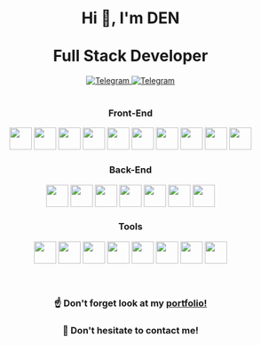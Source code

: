 <div id="header" align="center" >
	<h1>Hi 👋, I'm DEN <br><br>Full Stack Developer</h1>
</div>


<div id="socials" align="center">
    <a href="https://t.me/nik1839">
        <img src="https://img.shields.io/badge/Telegram-blue?style=for-the-badge&logo=telegram&logoColor=white" alt="Telegram"/>
    </a>
    <a href="mailto:den.fstack@ya.ru">
		<img src="https://img.shields.io/badge/Email-blue?style=for-the-badge&logo=gmail&logoColor=white" alt="Telegram"/>
	</a>
</div><br>


<div align="center">
    <h3>Front-End</h3>
    <img src="https://cdn.jsdelivr.net/gh/devicons/devicon/icons/html5/html5-original.svg" width="40" height="40" />
    <img src="https://cdn.jsdelivr.net/gh/devicons/devicon/icons/css3/css3-original.svg" width="40" height="40" />
    <img src="https://cdn.jsdelivr.net/gh/devicons/devicon/icons/sass/sass-original.svg" width="40" height="40" />
    <img src="https://cdn.jsdelivr.net/gh/devicons/devicon/icons/javascript/javascript-original.svg" width="40" height="40" />
    <img src="https://cdn.jsdelivr.net/gh/devicons/devicon/icons/typescript/typescript-original.svg" width="40" height="40" />
    <img src="https://cdn.jsdelivr.net/gh/devicons/devicon/icons/react/react-original.svg" width="40" height="40" />
    <img src="https://cdn.jsdelivr.net/gh/devicons/devicon/icons/redux/redux-original.svg" width="40" height="40" />
    <img src="https://cdn.jsdelivr.net/gh/devicons/devicon/icons/nextjs/nextjs-original.svg" width="40" height="40" />
    <img src="https://cdn.jsdelivr.net/gh/devicons/devicon/icons/tailwindcss/tailwindcss-plain.svg" width="40" height="40" />
    <img src="https://cdn.jsdelivr.net/gh/devicons/devicon/icons/threejs/threejs-original.svg" width="40" height="40" />
</div>

<div align="center">
    <h3>Back-End</h3>
    <img src="https://cdn.jsdelivr.net/gh/devicons/devicon/icons/nodejs/nodejs-original.svg" width="40" height="40" />
    <img src="https://cdn.jsdelivr.net/gh/devicons/devicon/icons/express/express-original.svg" width="40" height="40" />
    <img src="https://cdn.jsdelivr.net/gh/devicons/devicon/icons/django/django-plain.svg" width="40" height="40" />
    <img src="https://cdn.jsdelivr.net/gh/devicons/devicon/icons/postgresql/postgresql-original.svg" width="40" height="40" />
    <img src="https://cdn.jsdelivr.net/gh/devicons/devicon/icons/mongodb/mongodb-original.svg" width="40" height="40" />
    <img src="https://cdn.jsdelivr.net/gh/devicons/devicon/icons/python/python-original.svg" width="40" height="40" />
    <img src="https://cdn.jsdelivr.net/gh/devicons/devicon/icons/docker/docker-original.svg" width="40" height="40" />
</div>

<div align="center">
    <h3>Tools</h3>
    <img src="https://cdn.jsdelivr.net/gh/devicons/devicon/icons/figma/figma-original.svg" width="40" height="40" />
    <img src="https://cdn.jsdelivr.net/gh/devicons/devicon/icons/vscode/vscode-original.svg" width="40" height="40" />
    <img src="https://cdn.jsdelivr.net/gh/devicons/devicon/icons/pycharm/pycharm-original.svg" width="40" height="40" />
    <img src="https://cdn.jsdelivr.net/gh/devicons/devicon/icons/webstorm/webstorm-plain.svg" width="40" height="40" />
    <img src="https://cdn.jsdelivr.net/gh/devicons/devicon/icons/webpack/webpack-original.svg" width="40" height="40" />
    <img src="https://cdn.jsdelivr.net/gh/devicons/devicon/icons/git/git-plain.svg" width="40" height="40" />
    <img src="https://cdn.jsdelivr.net/gh/devicons/devicon/icons/yarn/yarn-original.svg" width="40" height="40" />
    <img src="https://cdn.jsdelivr.net/gh/devicons/devicon/icons/npm/npm-original-wordmark.svg" width="40" height="40" />
</div><br><br>

<div align="center">
    <h3>☝️ Don't forget look at my <a href="https://my-3d-cv.vercel.app/" target="_blank" rel="noopener">portfolio!</a> </h3>
    <h3>🤝 Don't hesitate to contact me!</h3>
</div>


